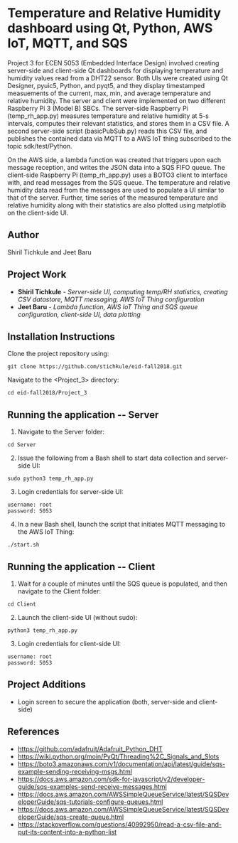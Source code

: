 # Temperature and Relative Humidity dashboard using Qt, Python, AWS IoT, MQTT, and SQS

Project 3 for ECEN 5053 (Embedded Interface Design) involved creating server-side and client-side Qt dashboards for displaying temperature and humidity values read from a DHT22 sensor.
Both UIs were created using Qt Designer, pyuic5, Python, and pyqt5, and they display timestamped measuements of the current, max, min, and average temperature and relative humidity.
The server and client were implemented on two different Raspberry Pi 3 (Model B) SBCs. The server-side Raspberry Pi (temp_rh_app.py) measures temperature and relative humidity at
5-s intervals, computes their relevant statistics, and stores them in a CSV file. A second server-side script (basicPubSub.py) reads this CSV file, and publishes the contained
data via MQTT to a AWS IoT thing subscribed to the topic sdk/test/Python.

On the AWS side, a lambda function was created that triggers upon each message reception, and writes the JSON data into a SQS FIFO queue. The client-side Raspberry Pi (temp_rh_app.py)
uses a BOTO3 client to interface with, and read messages from the SQS queue. The temperature and relative humidity data read from the messages are used to populate a UI similar to that
of the server. Further, time series of the measured temperature and relative humidity along with their statistics are also plotted using matplotlib on the client-side UI.

## Author

Shiril Tichkule and Jeet Baru

## Project Work

* **Shiril Tichkule** - *Server-side UI, computing temp/RH statistics, creating CSV datastore, MQTT messaging, AWS IoT Thing configuration*
* **Jeet Baru** - *Lambda function, AWS IoT Thing and SQS queue configuration, client-side UI, data plotting*

## Installation Instructions

Clone the project repository using:

```
git clone https://github.com/stichkule/eid-fall2018.git
```

Navigate to the <Project_3> directory:
    
```
cd eid-fall2018/Project_3
```

## Running the application -- Server

1. Navigate to the Server folder:

```
cd Server
```

2. Issue the following from a Bash shell to start data collection and server-side UI:

```
sudo python3 temp_rh_app.py
```

3. Login credentials for server-side UI:

```
username: root
password: 5053
```

4. In a new Bash shell, launch the script that initiates MQTT messaging to the AWS IoT Thing:

```
./start.sh
```

## Running the application -- Client

1. Wait for a couple of minutes until the SQS queue is populated, and then navigate to the Client folder:

```
cd Client
```

2. Launch the client-side UI (without sudo):
    
```
python3 temp_rh_app.py
```

3. Login credentials for client-side UI:

```
username: root
password: 5053
```

## Project Additions

* Login screen to secure the application (both, server-side and client-side)

## References

* https://github.com/adafruit/Adafruit_Python_DHT
* https://wiki.python.org/moin/PyQt/Threading%2C_Signals_and_Slots
* https://boto3.amazonaws.com/v1/documentation/api/latest/guide/sqs-example-sending-receiving-msgs.html
* https://docs.aws.amazon.com/sdk-for-javascript/v2/developer-guide/sqs-examples-send-receive-messages.html
* https://docs.aws.amazon.com/AWSSimpleQueueService/latest/SQSDeveloperGuide/sqs-tutorials-configure-queues.html
* https://docs.aws.amazon.com/AWSSimpleQueueService/latest/SQSDeveloperGuide/sqs-create-queue.html
* https://stackoverflow.com/questions/40992950/read-a-csv-file-and-put-its-content-into-a-python-list
